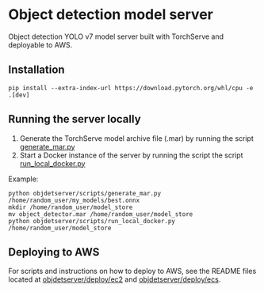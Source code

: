 # Object detection model server

Object detection YOLO v7 model server built with TorchServe and deployable to AWS.

## Installation

`pip install --extra-index-url https://download.pytorch.org/whl/cpu -e .[dev]`

## Running the server locally

1. Generate the TorchServe model archive file (.mar) by running the script [generate_mar.py](objdetserver/scripts/generate_mar.py)
2. Start a Docker instance of the server by running the script the script [run_local_docker.py](objdetserver/scripts/run_local_docker.py)

Example:
```
python objdetserver/scripts/generate_mar.py /home/random_user/my_models/best.onnx
mkdir /home/random_user/model_store
mv object_detector.mar /home/random_user/model_store
python objdetserver/scripts/run_local_docker.py /home/random_user/model_store
```

## Deploying to AWS

For scripts and instructions on how to deploy to AWS, see the README files located at 
[objdetserver/deploy/ec2](objdetserver/deploy/ec2) and 
[objdetserver/deploy/ecs](objdetserver/deploy/ecs).
